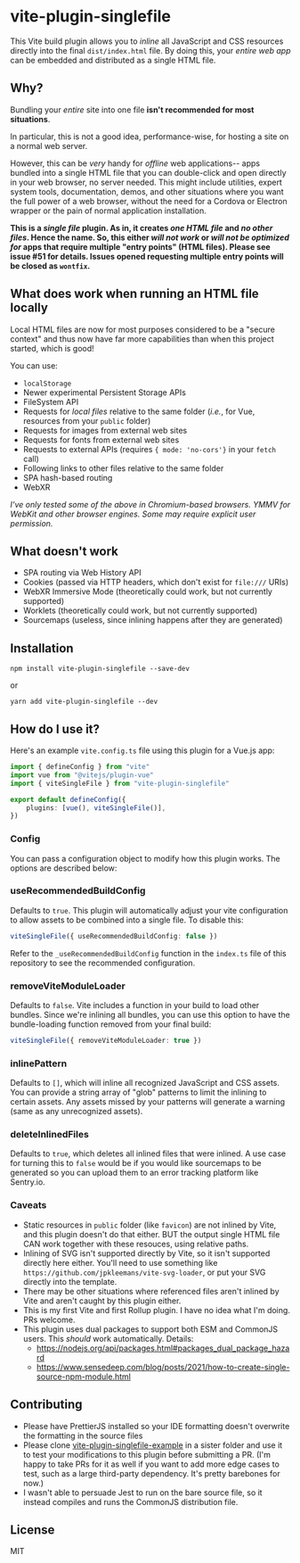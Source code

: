 # vite-plugin-singlefile

This Vite build plugin allows you to _inline_ all JavaScript and CSS resources directly into the final `dist/index.html` file. By doing this, your _entire web app_ can be embedded and distributed as a single HTML file.

## Why?

Bundling your _entire_ site into one file **isn't recommended for most situations**.

In particular, this is not a good idea, performance-wise, for hosting a site on a normal web server.

However, this can be _very_ handy for _offline_ web applications-- apps bundled into a single HTML file that you can double-click and open directly in your web browser, no server needed. This might include utilities, expert system tools, documentation, demos, and other situations where you want the full power of a web browser, without the need for a Cordova or Electron wrapper or the pain of normal application installation.

**This is a _single file_ plugin. As in, it creates _one HTML file_ and _no other files_. Hence the name. So, this either _will not work_ or _will not be optimized for_ apps that require multiple "entry points" (HTML files). Please see issue #51 for details. Issues opened requesting multiple entry points will be closed as `wontfix`.**

## What does work when running an HTML file locally

Local HTML files are now for most purposes considered to be a "secure context" and thus now have far more capabilities than when this project started, which is good!

You can use:

- `localStorage`
- Newer experimental Persistent Storage APIs
- FileSystem API
- Requests for _local files_ relative to the same folder (_i.e._, for Vue, resources from your `public` folder)
- Requests for images from external web sites
- Requests for fonts from external web sites
- Requests to external APIs (requires `{ mode: 'no-cors'}` in your `fetch` call)
- Following links to other files relative to the same folder
- SPA hash-based routing
- WebXR

_I've only tested some of the above in Chromium-based browsers. YMMV for WebKit and other browser engines. Some may require explicit user permission._

## What doesn't work

- SPA routing via Web History API
- Cookies (passed via HTTP headers, which don't exist for `file:///` URIs)
- WebXR Immersive Mode (theoretically could work, but not currently supported)
- Worklets (theoretically could work, but not currently supported)
- Sourcemaps (useless, since inlining happens after they are generated)

## Installation

```shell
npm install vite-plugin-singlefile --save-dev
```

or

```shell
yarn add vite-plugin-singlefile --dev
```

## How do I use it?

Here's an example `vite.config.ts` file using this plugin for a Vue.js app:

```ts
import { defineConfig } from "vite"
import vue from "@vitejs/plugin-vue"
import { viteSingleFile } from "vite-plugin-singlefile"

export default defineConfig({
	plugins: [vue(), viteSingleFile()],
})
```

### Config

You can pass a configuration object to modify how this plugin works. The options are described below:

### useRecommendedBuildConfig

Defaults to `true`. This plugin will automatically adjust your vite configuration to allow assets to
be combined into a single file. To disable this:

```ts
viteSingleFile({ useRecommendedBuildConfig: false })
```

Refer to the `_useRecommendedBuildConfig` function in the `index.ts` file of this repository to see the
recommended configuration.

### removeViteModuleLoader

Defaults to `false`. Vite includes a function in your build to load other bundles. Since we're inlining
all bundles, you can use this option to have the bundle-loading function removed from your final build:

```ts
viteSingleFile({ removeViteModuleLoader: true })
```

### inlinePattern

Defaults to `[]`, which will inline all recognized JavaScript and CSS assets. You can provide a string
array of "glob" patterns to limit the inlining to certain assets. Any assets missed by your patterns will
generate a warning (same as any unrecognized assets).

### deleteInlinedFiles

Defaults to `true`, which deletes all inlined files that were inlined. A use case for turning this to `false` would be if you would like sourcemaps to be generated so you can upload them to an error tracking platform like Sentry.io.

### Caveats

- Static resources in `public` folder (like `favicon`) are not inlined by Vite, and this plugin doesn't do that either. BUT the output single HTML file CAN work together with these resouces, using relative paths.
- Inlining of SVG isn't supported directly by Vite, so it isn't supported directly here either. You'll need to use something like `https://github.com/jpkleemans/vite-svg-loader`, or put your SVG directly into the template.
- There may be other situations where referenced files aren't inlined by Vite and aren't caught by this plugin either.
- This is my first Vite and first Rollup plugin. I have no idea what I'm doing. PRs welcome.
- This plugin uses dual packages to support both ESM and CommonJS users. This _should_ work automatically. Details:
  - <https://nodejs.org/api/packages.html#packages_dual_package_hazard>
  - <https://www.sensedeep.com/blog/posts/2021/how-to-create-single-source-npm-module.html>

## Contributing

- Please have PrettierJS installed so your IDE formatting doesn't overwrite the formatting in the source files
- Please clone [vite-plugin-singlefile-example](https://github.com/richardtallent/vite-plugin-singlefile-example) in a sister folder and use it to test your modifications to this plugin before submitting a PR. (I'm happy to take PRs for it as well if you want to add more edge cases to test, such as a large third-party dependency. It's pretty barebones for now.)
- I wasn't able to persuade Jest to run on the bare source file, so it instead compiles and runs the CommonJS distribution file.

## License

MIT
